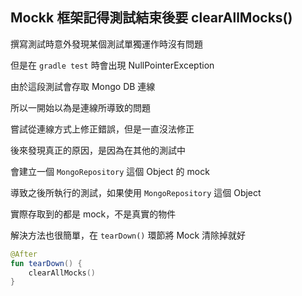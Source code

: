 ## Mockk 框架記得測試結束後要 clearAllMocks()

撰寫測試時意外發現某個測試單獨運作時沒有問題

但是在 `gradle test` 時會出現 NullPointerException

由於這段測試會存取 Mongo DB 連線

所以一開始以為是連線所導致的問題

嘗試從連線方式上修正錯誤，但是一直沒法修正

後來發現真正的原因，是因為在其他的測試中

會建立一個 `MongoRepository` 這個 Object 的 mock

導致之後所執行的測試，如果使用 `MongoRepository` 這個 Object

實際存取到的都是 mock，不是真實的物件

解決方法也很簡單，在 `tearDown()` 環節將 Mock 清除掉就好

```kotlin
@After
fun tearDown() {
	clearAllMocks()
}
```
